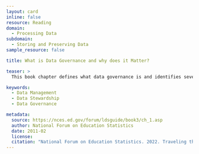 ```yaml
---
layout: card
inline: false
resource: Reading
domain:
  - Processing Data
subdomain:
  - Storing and Preserving Data
sample_resource: false

title: What is Data Governance and why does it Matter?

teaser: >
  This book chapter defines what data governance is and identifies several of its affordances–from improving data quality to increasing data usefulness to providing timelier access and enhanced security.

keywords:
  - Data Management
  - Data Stewardship
  - Data Governance

metadata:
  source: https://nces.ed.gov/forum/ldsguide/book3/ch_1.asp
  author: National Forum on Education Statistics
  date: 2011-02
  license:
  citation: "National Forum on Education Statistics. 2022. Traveling through Time: The Forum Guide to Longitudinal Data Systems. https://nces.ed.gov/forum/ldsguide/book3/acknowledgments.asp. Accessed 4 December 2024."
---
```

